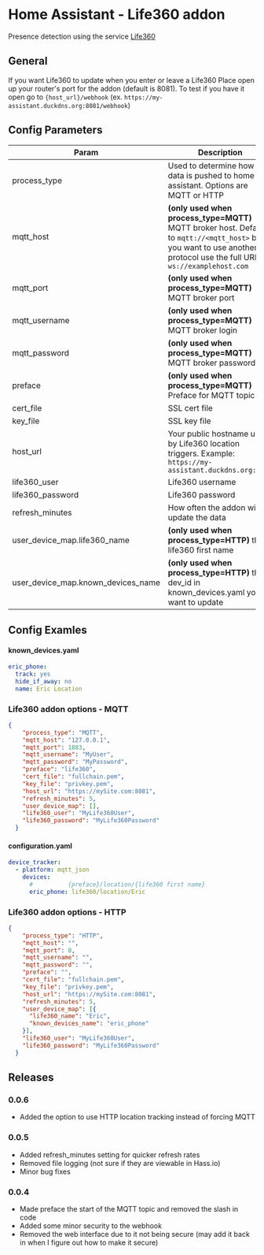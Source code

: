 # Home Assistant - Life360 addon

Presence detection using the service [Life360](https://life360.com)

## General

If you want Life360 to update when you enter or leave a Life360 Place open up your router's port for the addon (default is 8081).  To test if you have it open go to `{host_url}/webhook` (ex. `https://my-assistant.duckdns.org:8081/webhook`)

## Config Parameters

| Param              | Description                                                                                                                           |
|--------------------|---------------------------------------------------------------------------------------------------------------------------------------|
| process_type       | Used to determine how the data is pushed to home assistant.  Options are MQTT or HTTP
| mqtt_host          | **(only used when process_type=MQTT)** MQTT broker host. Defaults to `mqtt://<mqtt_host>` but if you want to use another protocol use the full URL ex. `ws://examplehost.com` |
| mqtt_port          | **(only used when process_type=MQTT)** MQTT broker port                                                                                                                      |
| mqtt_username      | **(only used when process_type=MQTT)** MQTT broker login                                                                                                                     |
| mqtt_password      | **(only used when process_type=MQTT)** MQTT broker password                                                                                                                  |
| preface            | **(only used when process_type=MQTT)** Preface for MQTT topic                                                                                                                     |
| cert_file          | SSL cert file                                                                                                                         |
| key_file           | SSL key file                                                                                                                          |
| host_url           | Your public hostname used by Life360 location triggers. Example: `https://my-assistant.duckdns.org:8081`                               |
| life360_user       | Life360 username                                                                                                                      |
| life360_password   | Life360 password                                                                                                                      |
| refresh_minutes    | How often the addon will update the data |
| user_device_map.life360_name   |  **(only used when process_type=HTTP)** the life360 first name|
| user_device_map.known_devices_name   |  **(only used when process_type=HTTP)** the dev_id in known_devices.yaml you want to update|

## Config Examles

#### known_devices.yaml

```yaml
eric_phone:
  track: yes
  hide_if_away: no
  name: Eric Location
```

### Life360 addon options - MQTT

```json
{
    "process_type": "MQTT",
    "mqtt_host": "127.0.0.1",
    "mqtt_port": 1883,
    "mqtt_username": "MyUser",
    "mqtt_password": "MyPassword",
    "preface": "life360",
    "cert_file": "fullchain.pem",
    "key_file": "privkey.pem",
    "host_url": "https://mySite.com:8081",
    "refresh_minutes": 5,
    "user_device_map": [],
    "life360_user": "MyLife360User",
    "life360_password": "MyLife360Password"
  }
```

#### configuration.yaml

```yaml
device_tracker:
  - platform: mqtt_json
    devices:
      #          {preface}/location/{life360 first name}
      eric_phone: life360/location/Eric
```

### Life360 addon options - HTTP

```json
{
    "process_type": "HTTP",
    "mqtt_host": "",
    "mqtt_port": 0,
    "mqtt_username": "",
    "mqtt_password": "",
    "preface": "",
    "cert_file": "fullchain.pem",
    "key_file": "privkey.pem",
    "host_url": "https://mySite.com:8081",
    "refresh_minutes": 5,
    "user_device_map": [{
      "life360_name": "Eric",
      "known_devices_name": "eric_phone"
    }],
    "life360_user": "MyLife360User",
    "life360_password": "MyLife360Password"
  }
```

## Releases

### 0.0.6

- Added the option to use HTTP location tracking instead of forcing MQTT

### 0.0.5

- Added refresh_minutes setting for quicker refresh rates
- Removed file logging (not sure if they are viewable in Hass.io)
- Minor bug fixes

### 0.0.4

- Made preface the start of the MQTT topic and removed the slash in code
- Added some minor security to the webhook
- Removed the web interface due to it not being secure (may add it back in when I figure out how to make it secure)
